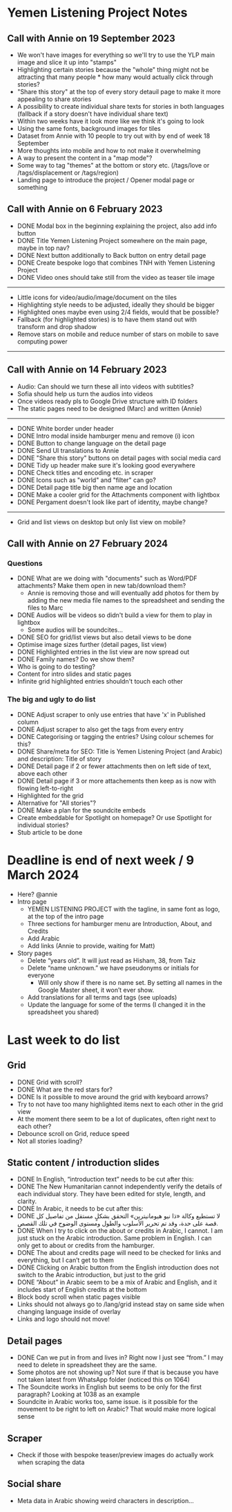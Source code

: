 # Yemen Listening Project Notes
## Call with Annie on 19 September 2023

* We won't have images for everything so we'll try to use the YLP main image and slice it up into "stamps"
* Highlighting certain stories because the "whole" thing might not be attracting that many people * how many would actually click through stories?
* "Share this story" at the top of every story detauil page to make it more appealing to share stories
* A possibility to create individual share texts for stories in both languages (fallback if a story doesn't have individual share text)
* Within two weeks have it look more like we think it's going to look
* Using the same fonts, background images for tiles
* Dataset from Annie with 10 people to try out with by end of week 18 September
* More thoughts into mobile and how to not make it overwhelming
* A way to present the content in a "map mode"?
* Some way to tag "themes" at the bottom or story etc. (/tags/love or /tags/displacement or /tags/region)
* Landing page to introduce the project / Opener modal page or something

## Call with Annie on 6 February 2023

* DONE Modal box in the beginning explaining the project, also add info button
* DONE Title Yemen Listening Project somewhere on the main page, maybe in top nav?
* DONE Next button additionally to Back button on entry detail page
* DONE Create bespoke logo that combines TNH with Yemen Listening Project
* DONE Video ones should take still from the video as teaser tile image
---
* Little icons for video/audio/image/document on the tiles
* Highlighting style needs to be adjusted, ideally they should be bigger
* Highlighted ones maybe even using 2/4 fields, would that be possible?
* Fallback (for highlighted stories) is to have them stand out with transform and drop shadow
* Remove stars on mobile and reduce number of stars on mobile to save computing power
---

## Call with Annie on 14 February 2023

* Audio: Can should we turn these all into videos with subtitles?
* Sofia should help us turn the audios into videos
* Once videos ready pls to Google Drive structure with ID folders
* The static pages need to be designed (Marc) and written (Annie)
---
* DONE White border under header
* DONE Intro modal inside hamburger menu and remove (i) icon
* DONE Button to change language on the detail page
* DONE Send UI translations to Annie
* DONE "Share this story" buttons on detail pages with social media card
* DONE Tidy up header make sure it's looking good everywhere
* DONE Check titles and encoding etc. in scraper
* DONE Icons such as "world" and "filter" can go?
* DONE Detail page title big  then name age and location
* DONE Make a cooler grid for the Attachments component with lightbox
* DONE Pergament doesn't look like part of identity, maybe change?
---
* Grid and list views on desktop but only list view on mobile?




## Call with Annie on 27 February 2024

### Questions
* DONE What are we doing with "documents" such as Word/PDF attachments? Make them open in new tab/download them?
  * Annie is removing those and will eventually add photos for them by adding the new media file names to the spreadsheet and sending the files to Marc
* DONE Audios will be videos so didn't build a view for them to play in lightbox
  * Some audios will be soundcites...
* DONE SEO for grid/list views but also detail views to be done
* Optimise image sizes further (detail pages, list view)
* DONE Highlighted entries in the list view are now spread out
* DONE Family names? Do we show them?
* Who is going to do testing?
* Content for intro slides and static pages
* Infinite grid highlighted entries shouldn't touch each other

### The big and ugly to do list
* DONE Adjust scraper to only use entries that have 'x' in Published column
* DONE Adjust scraper to also get the tags from every entry
* DONE Categorising or tagging the entries? Using colour schemes for this?
* DONE Share/meta for SEO: Title is Yemen Listening Project (and Arabic) and description: Title of story
* DONE Detail page if 2 or fewer attachments then on left side of text, above each other
* DONE Detail page if 3 or more attachements then keep as is now with flowing left-to-right
* Highlighted for the grid
* Alternative for "All stories"?
* DONE Make a plan for the soundcite embeds
* Create embeddable for Spotlight on homepage? Or use Spotlight for individual stories?
* Stub article to be done

# Deadline is end of next week / 9 March 2024


* Here? @annie 
* Intro page
    * YEMEN LISTENING PROJECT with the tagline, in same font as logo, at the top of the intro page
    * Three sections for hamburger menu are Introduction, About, and Credits
    * Add Arabic 
    * Add links (Annie to provide, waiting for Matt)
* Story pages
    * Delete “years old”. It will just read as Hisham, 38, from Taiz
    * Delete “name unknown.” we have pseudonyms or initials for everyone 
        * Will only show if there is no name set. By setting all names in the Google Master sheet, it won’t ever show.
    * Add translations for all terms and tags (see uploads) 
    * Update the language for some of the terms (I changed it in the spreadsheet you shared)


# Last week to do list

## Grid

* DONE Grid with scroll?
* DONE What are the red stars for?
* DONE Is it possible to move around the grid with keyboard arrows?
* Try to not have too many highlighted items next to each other in the grid view
* At the moment there seem to be a lot of duplicates, often right next to each other?
* Debounce scroll on Grid, reduce speed
* Not all stories loading?

## Static content / introduction slides

* DONE In English, “introduction text” needs to be cut after this:
* DONE The New Humanitarian cannot independently verify the details of each individual story. They have been edited for style, length, and clarity.
* DONE In Arabic, it needs to be cut after this:
* DONE لا تستطيع وكالة «ذا نيو هيومانيترين» التحقق بشكلٍ مستقل من تفاصيل كل قصة على حدة، وقد تم تحرير الأسلوب والطول ومستوى الوضوح في تلك القصص.
* DONE When I try to click on the about or credits in Arabic, I cannot. I am just stuck on the Arabic introduction. Same problem in English. I can only get to about or credits from the hamburger.
* DONE The about and credits page will need to be checked for links and everything, but I can’t get to them
* DONE Clicking on Arabic button from the English introduction does not switch to the Arabic introduction, but just to the grid
* DONE “About” in Arabic seem to be a mix of Arabic and English, and it includes start of English credits at the bottom
* Block body scroll when static pages visible
* Links should not always go to /lang/grid instead stay on same side when changing language inside of overlay
* Links and logo should not move!

## Detail pages

* DONE Can we put in from and lives in? Right now I just see “from.” I may need to delete in spreadsheet they are the same.
* Some photos are not showing up? Not sure if that is because you have not taken latest from WhatsApp folder (noticed this on 1064)
* The Soundcite works in English but seems to be only for the first paragraph? Looking at 1038 as an example
* Soundcite in Arabic works too, same issue. is it possible for the movement to be right to left on Arabic? That would make more logical sense

## Scraper

* Check if those with bespoke teaser/preview images do actually work when scraping the data

## Social share

* Meta data in Arabic showing weird characters in description...